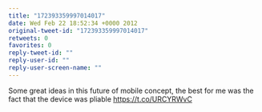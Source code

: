 ```yaml
---
title: "172393359997014017"
date: Wed Feb 22 18:52:34 +0000 2012
original-tweet-id: "172393359997014017"
retweets: 0
favorites: 0
reply-tweet-id: ""
reply-user-id: ""
reply-user-screen-name: ""
---
```

Some great ideas in this future of mobile concept, the best for me was the fact that the device was pliable <a href="https://t.co/URCYRWvC">https://t.co/URCYRWvC</a>
